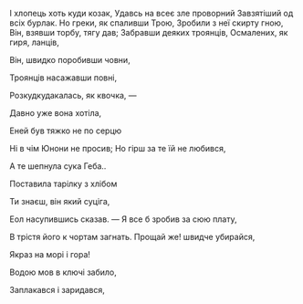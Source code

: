 
І хлопець хоть куди козак,
Удавсь на всеє зле проворний
Завзятіший од всіх бурлак.
Но греки, як спаливши Трою,
Зробили з неї скирту гною,
Він, взявши торбу, тягу дав;
Забравши деяких троянців,
Осмалених, як гиря, ланців,

Він, швидко поробивши човни,

Троянців насажавши повні,


Розкудкудакалась, як квочка, —

Давно уже вона хотіла,


Еней був тяжко не по серцю


Ні в чім Юнони не просив;
Но гірш за те їй не любився,







А те шепнула сука Геба..











Поставила тарілку з хлібом





Ти знаєш, він який суціга,










Еол насупившись сказав. —
Я все б зробив за сюю плату,









В трістя його к чортам загнать.
Прощай же! швидче убирайся,








Якраз на морі і гора!

Водою мов в ключі забило,

Заплакався і заридався,

